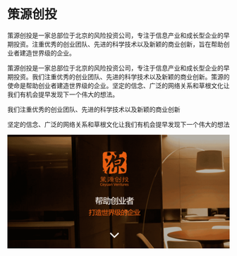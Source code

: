 # 策源创投

策源创投是一家总部位于北京的风险投资公司，专注于信息产业和成长型企业的早期投资。注重优秀的创业团队、先进的科学技术以及新颖的商业创新，旨在帮助创业者建造世界级的企业。

策源创投是一家总部位于北京的风险投资公司，专注于信息产业和成长型企业的早期投资。我们注重优秀的创业团队、先进的科学技术以及新颖的商业创新。策源的使命是帮助创业者建造世界级的企业。坚定的信念、广泛的网络关系和草根文化让我们有机会提早发现下一个伟大的想法。

我们注重优秀的创业团队、先进的科学技术以及新颖的商业创新

坚定的信念、广泛的网络关系和草根文化让我们有机会提早发现下一个伟大的想法

![image-20220720142437624](image-20220720142437624.png)
